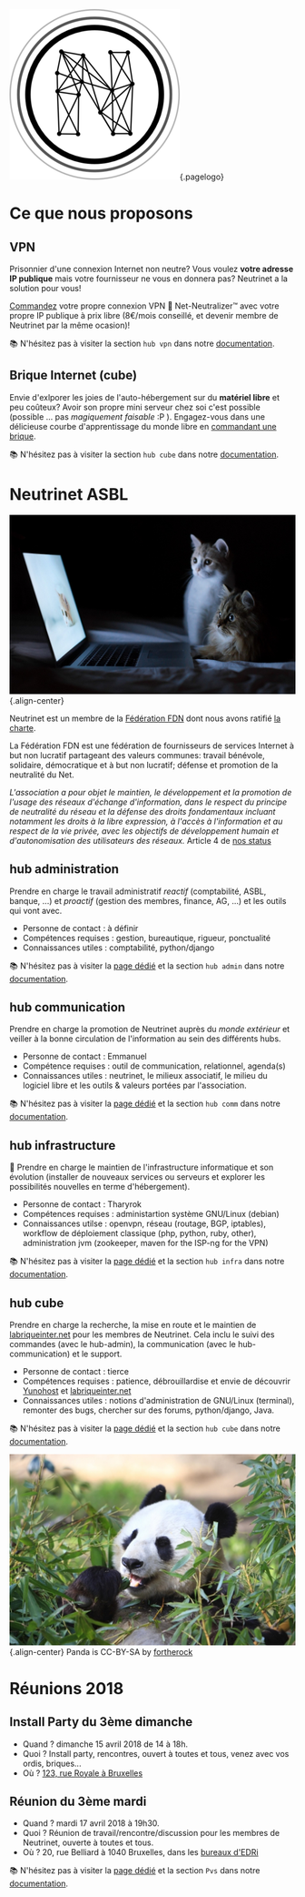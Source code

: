 <!-- TITLE: Neutrinet asbl -->
<!-- SUBTITLE: Fournisseur belge d'accès Internet associatif, par et pour ses utilisateurs·ices -->

![Logo](/uploads/logo.png "Logo"){.pagelogo}

# Ce que nous proposons
## VPN
Prisonnier d'une connexion Internet non neutre?
Vous voulez **votre adresse IP publique** mais votre fournisseur ne vous en donnera pas?
Neutrinet a la solution pour vous!

[Commandez](vpn/commander) votre propre connexion VPN :closed_lock_with_key: Net-Neutralizer™ avec votre propre IP publique à prix libre (8€/mois conseillé, et devenir membre de Neutrinet par la même ocasion)!

:books: N'hésitez pas  à visiter la section `hub vpn` dans notre [documentation](all).

## Brique Internet (cube)
Envie d'exlporer les joies de l'auto-hébergement sur du **matériel libre** et peu coûteux?
Avoir son propre mini serveur chez soi c'est possible (possible ... pas *magiquement faisable* :P ).
Engagez-vous dans une délicieuse courbe d'apprentissage du monde libre en [commandant une brique](https://admin.neutrinet.be/).

:books: N'hésitez pas  à visiter la section `hub cube` dans notre [documentation](all).

# Neutrinet ASBL
![Cats](/uploads/cats.jpg "Cats"){.align-center}

Neutrinet est un membre de la [Fédération FDN](https://www.ffdn.org) dont nous avons ratifié [la charte](https://www.ffdn.org/en/node/34).

La Fédération FDN est une fédération de fournisseurs de services Internet à but non lucratif partageant des valeurs communes: travail bénévole, solidaire, démocratique et à but non lucratif; défense et promotion de la neutralité du Net.

*L'association a pour objet le maintien, le développement et la promotion de l'usage des réseaux d'échange d'information, dans le respect du principe de neutralité du réseau et la défense des droits fondamentaux incluant notamment les droits à la libre expression, à l'accès à l'information et au respect de la vie privée, avec les objectifs de développement humain et d'autonomisation des utilisateurs des réseaux.* Article 4 de [nos status](http://www.ejustice.just.fgov.be/tsv_pdf/2014/01/21/14021338.pdf) 

## hub administration

Prendre en charge le travail administratif *reactif* (comptabilité, ASBL, banque, ...) et *proactif* (gestion des membres, finance, AG, ...) et les outils qui vont avec.

* Personne de contact : à définir
* Compétences requises : gestion, bureautique, rigueur, ponctualité
* Connaissances utiles : comptabilité, python/django

:books: N'hésitez pas  à visiter la [page dédié](administration) et la section `hub admin` dans notre [documentation](all).

## hub communication 

Prendre en charge la promotion de Neutrinet auprès du *monde extérieur* et veiller à la bonne circulation de l'information au sein des différents hubs.

* Personne de contact : Emmanuel
* Compétence requises : outil de communication, relationnel, agenda(s)
* Connaissances utiles : neutrinet, le milieux associatif, le milieu du logiciel libre et les outils & valeurs portées par l'association.

:books: N'hésitez pas  à visiter la [page dédié](communication) et la section `hub comm` dans notre [documentation](all).

## hub infrastructure

:panda_face: Prendre en charge le maintien de l'infrastructure informatique et son évolution (installer de nouveaux services ou serveurs et explorer les possibilités nouvelles en terme d'hébergement).

* Personne de contact : Tharyrok
* Compétences requises : administartion système GNU/Linux (debian)
* Connaissances utilse : openvpn, réseau (routage, BGP, iptables), workflow de déploiement classique (php, python, ruby, other), administration jvm (zookeeper, maven for the ISP-ng for the VPN)

:books: N'hésitez pas  à visiter la [page dédié](infra) et la section `hub infra` dans notre [documentation](all).

## hub cube

Prendre en charge la recherche, la mise en route et le maintien de [labriqueinter.net](http://labriqueinter.net/) pour les membres de 
Neutrinet. Cela inclu le suivi des commandes (avec le hub-admin), la communication (avec le hub-communication) et le support.

* Personne de contact : tierce
* Compétences requises : patience, débrouillardise et envie de découvrir [Yunohost](https://yunohost.org) et [labriqueinter.net](http://labriqueinter.net/)
* Connaissances utiles : notions d'administration de GNU/Linux (terminal), remonter des bugs, chercher sur des forums, python/django, Java.

:books: N'hésitez pas  à visiter la [page dédié](cube) et la section `hub cube` dans notre [documentation](all).

![Panda](/uploads/panda.jpg "Panda"){.align-center}
Panda is CC-BY-SA by [fortherock](https://www.flickr.com/photos/fortherock/3898359035)
# Réunions 2018

## Install Party du 3ème dimanche

- Quand ? dimanche 15 avril 2018 de 14 à 18h.
- Quoi ? Install party, rencontres, ouvert à toutes et tous, venez avec vos ordis, briques...
- Où ? [123, rue Royale à Bruxelles](http://osm.org/go/0EoTjMnkL?m=&node=2345001227)


## Réunion du 3ème mardi

- Quand ?  mardi 17 avril 2018 à 19h30.
- Quoi ? Réunion de travail/rencontre/discussion pour les membres de Neutrinet, ouverte à toutes et tous.
- Où ? 20, rue Belliard à 1040 Bruxelles, dans les [bureaux d'EDRi](https://osm.org/go/0EoS3yxK5?node=3396312894)

:books: N'hésitez pas  à visiter la [page dédié](pvs) et la section `Pvs` dans notre [documentation](all).

